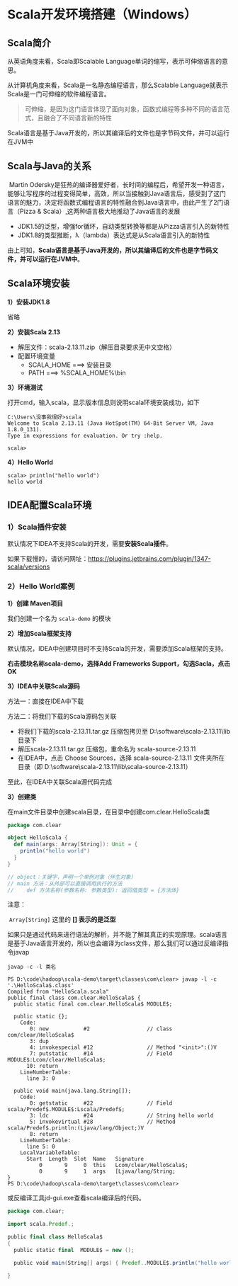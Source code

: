 # Scala开发环境搭建（Windows）

## Scala简介

从英语角度来看，Scala即Scalable Language单词的缩写，表示可伸缩语言的意思。

从计算机角度来看，Scala是一名静态编程语言，那么Scalable Language就表示Scala是一门可伸缩的软件编程语言。

> 可伸缩，是因为这门语言体现了面向对象，函数式编程等多种不同的语言范式，且融合了不同语言新的特性

Scala语言是基于Java开发的，所以其编译后的文件也是字节码文件，并可以运行在JVM中

## Scala与Java的关系

​	Martin Odersky是狂热的编译器爱好者，长时间的编程后，希望开发一种语言，能够让写程序的过程变得简单，高效，所以当接触到Java语言后，感受到了这门语言的魅力，决定将函数式编程语言的特性融合到Java语言中，由此产生了2门语言（Pizza & Scala）,这两种语言极大地推动了Java语言的发展

-   JDK1.5的泛型，增强for循环，自动类型转换等都是从Pizza语言引入的新特性
-   JDK1.8的类型推断，λ（lambda）表达式是从Scala语言引入的新特性

由上可知，**Scala语言是基于Java开发的，所以其编译后的文件也是字节码文件，并可以运行在JVM中**。

## Scala环境安装

**1）安装JDK1.8**

省略

**2）安装Scala 2.13**

- 解压文件：scala-2.13.11.zip（解压目录要求无中文空格）
- 配置环境变量
  - SCALA_HOME   ===> 安装目录
  - PATH  ===> %SCALA_HOME%\bin

**3）环境测试**

打开cmd，输入scala，显示版本信息则说明scala环境安装成功，如下

```shell
C:\Users\没事我很好>scala
Welcome to Scala 2.13.11 (Java HotSpot(TM) 64-Bit Server VM, Java 1.8.0_131).
Type in expressions for evaluation. Or try :help.

scala>
```

**4）Hello World**

```shell
scala> println("hello world")
hello world
```

## IDEA配置Scala环境

### 1）Scala插件安装

默认情况下IDEA不支持Scala的开发，需要**安装Scala插件**。

如果下载慢的，请访问网址：https://plugins.jetbrains.com/plugin/1347-scala/versions

### 2）Hello World案例

**1）创建 Maven项目**

我们创建一个名为 `scala-demo` 的模块

**2）增加Scala框架支持**

默认情况，IDEA中创建项目时不支持Scala的开发，需要添加Scala框架的支持。

**右击模块名称scala-demo，选择Add Frameworks Support，勾选Sacla，点击OK**

**3）IDEA中关联Scala源码**

方法一：直接在IDEA中下载

方法二：将我们下载的Scala源码包关联

-   将我们下载的scala-2.13.11.tar.gz 压缩包拷贝至 D:\software\scala-2.13.11\lib 目录下
-   解压scala-2.13.11.tar.gz 压缩包，重命名为 scala-source-2.13.11
-   在IDEA中，点击 Choose Sources，选择 scala-source-2.13.11 文件夹所在目录（即 D:\software\scala-2.13.11\lib\scala-source-2.13.11）

至此，在IDEA中关联Scala源代码完成

**3）创建类**

在main文件目录中创建scala目录，在目录中创建com.clear.HelloScala类

```scala
package com.clear

object HelloScala {
  def main(args: Array[String]): Unit = {
    println("hello world")
  }
}

// object：关键字，声明一个单例对象（伴生对象）
// main 方法：从外部可以直接调用执行的方法
//	  def 方法名称(参数名称: 参数类型): 返回值类型 = {方法体}
```

注意：

​	`Array[String]` 这里的 **[] 表示的是泛型**

​	如果只是通过代码来进行语法的解析，并不能了解其真正的实现原理。scala语言是基于Java语言开发的，所以也会编译为class文件，那么我们可以通过反编译指令javap

```
javap -c -l 类名
```

```shell
PS D:\code\hadoop\scala-demo\target\classes\com\clear> javap -l -c '.\HelloScala$.class'
Compiled from "HelloScala.scala"
public final class com.clear.HelloScala$ {
  public static final com.clear.HelloScala$ MODULE$;

  public static {};
    Code:
       0: new           #2                  // class com/clear/HelloScala$
       3: dup
       4: invokespecial #12                 // Method "<init>":()V
       7: putstatic     #14                 // Field MODULE$:Lcom/clear/HelloScala$;
      10: return
    LineNumberTable:
      line 3: 0

  public void main(java.lang.String[]);
    Code:
       0: getstatic     #22                 // Field scala/Predef$.MODULE$:Lscala/Predef$;
       3: ldc           #24                 // String hello world
       5: invokevirtual #28                 // Method scala/Predef$.println:(Ljava/lang/Object;)V
       8: return
    LineNumberTable:
      line 5: 0
    LocalVariableTable:
      Start  Length  Slot  Name   Signature
          0       9     0  this   Lcom/clear/HelloScala$;
          0       9     1  args   [Ljava/lang/String;
}
PS D:\code\hadoop\scala-demo\target\classes\com\clear>
```

或反编译工具jd-gui.exe查看scala编译后的代码。

```scala
package com.clear;

import scala.Predef.;

public final class HelloScala$
{
  public static final  MODULE$ = new ();

  public void main(String[] args) { Predef..MODULE$.println("hello world"); }

}
```
